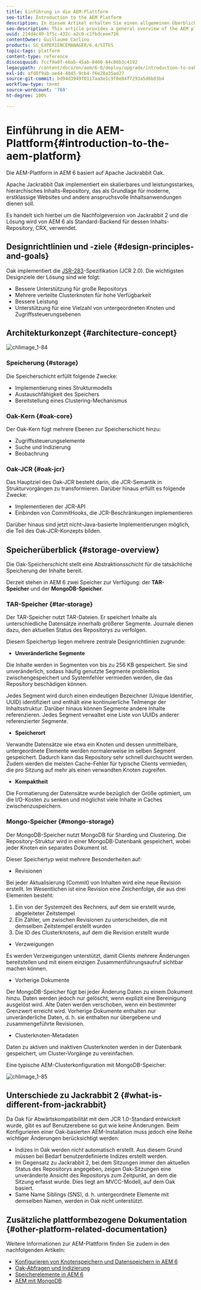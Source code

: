 ```yaml
---
title: Einführung in die AEM-Plattform
seo-title: Introduction to the AEM Platform
description: In diesem Artikel erhalten Sie einen allgemeinen Überblick über die AEM-Plattform und ihre wichtigste Komponenten.
seo-description: This article provides a general overview of the AEM platform and its most important components.
uuid: 214d4c49-1f5c-432c-a2c0-c1fbdceee716
contentOwner: Guillaume Carlino
products: SG_EXPERIENCEMANAGER/6.4/SITES
topic-tags: platform
content-type: reference
discoiquuid: fccf9a0f-ebab-45ab-8460-84c86b3c4192
legacypath: /content/docs/en/aem/6-0/deploy/upgrade/introduction-to-oak
exl-id: afd8f9ab-ae44-4845-9cb4-f6e28a35ad27
source-git-commit: bd94d3949f0117aa3e1c9f0e84f7293a5d6b03b4
workflow-type: tm+mt
source-wordcount: '769'
ht-degree: 100%

---
```


# Einführung in die AEM-Plattform{#introduction-to-the-aem-platform}

Die AEM-Plattform in AEM 6 basiert auf Apache Jackrabbit Oak.

Apache Jackrabbit Oak implementiert ein skalierbares und leistungsstarkes, hierarchisches Inhalts-Repository, das als Grundlage für moderne, erstklassige Websites und andere anspruchsvolle Inhaltsanwendungen dienen soll.

Es handelt sich hierbei um die Nachfolgeversion von Jackrabbit 2 und die Lösung wird von AEM 6 als Standard-Backend für dessen Inhalts-Repository, CRX, verwendet.

## Designrichtlinien und -ziele {#design-principles-and-goals}

Oak implementiert die [JSR-283](https://www.day.com/day/en/products/jcr/jsr-283.html)-Spezifikation (JCR 2.0). Die wichtigsten Designziele der Lösung sind wie folgt:

* Bessere Unterstützung für große Repositorys
* Mehrere verteilte Clusterknoten für hohe Verfügbarkeit
* Bessere Leistung
* Unterstützung für eine Vielzahl von untergeordneten Knoten und Zugriffssteuerungsebenen

## Architekturkonzept {#architecture-concept}

![chlimage_1-84](assets/chlimage_1-84.png)

### Speicherung {#storage}

Die Speicherschicht erfüllt folgende Zwecke:

* Implementierung eines Strukturmodells
* Austauschfähigkeit des Speichers
* Bereitstellung eines Clustering-Mechanismus

### Oak-Kern {#oak-core}

Der Oak-Kern fügt mehrere Ebenen zur Speicherschicht hinzu:

* Zugriffssteuerungselemente
* Suche und Indizierung
* Beobachrung

### Oak-JCR {#oak-jcr}

Das Hauptziel des Oak-JCR besteht darin, die JCR-Semantik in Strukturvorgängen zu transformieren. Darüber hinaus erfüllt es folgende Zwecke:

* Implementieren der JCR-API
* Einbinden von CommitHooks, die JCR-Beschränkungen implementieren

Darüber hinaus sind jetzt nicht-Java-basierte Implementierungen möglich, die Teil des Oak-JCR-Konzepts bilden.

## Speicherüberblick {#storage-overview}

Die Oak-Speicherschicht stellt eine Abstraktionsschicht für die tatsächliche Speicherung der Inhalte bereit.

Derzeit stehen in AEM 6 zwei Speicher zur Verfügung: der **TAR-Speicher** und der **MongoDB-Speicher**.

### TAR-Speicher {#tar-storage}

Der TAR-Speicher nutzt TAR-Dateien. Er speichert Inhalte als unterschiedliche Datensätze innerhalb größerer Segmente. Journale dienen dazu, den aktuellen Status des Repositorys zu verfolgen.

Diesem Speichertyp liegen mehrere zentrale Designrichtlinien zugrunde:

* **Unveränderliche Segmente**

Die Inhalte werden in Segmenten von bis zu 256 KB gespeichert. Sie sind unveränderlich, sodass häufig genutzte Segmente problemlos zwischengespeichert und Systemfehler vermieden werden, die das Repository beschädigen können.

Jedes Segment wird durch einen eindeutigen Bezeichner (Unique Identifier, UUID) identifiziert und enthält eine kontinuierliche Teilmenge der Inhaltsstruktur. Darüber hinaus können Segmente andere Inhalte referenzieren. Jedes Segment verwaltet eine Liste von UUIDs anderer referenzierter Segmente.

* **Speicherort**

Verwandte Datensätze wie etwa ein Knoten und dessen unmittelbare, untergeordnete Elemente werden normalerweise im selben Segment gespeichert. Dadurch kann das Repository sehr schnell durchsucht werden. Zudem werden die meisten Cache-Fehler für typische Clients vermieden, die pro Sitzung auf mehr als einen verwandten Knoten zugreifen.

* **Kompaktheit**

Die Formatierung der Datensätze wurde bezüglich der Größe optimiert, um die I/O-Kosten zu senken und möglichst viele Inhalte in Caches zwischenzuspeichern.

### Mongo-Speicher {#mongo-storage}

Der MongoDB-Speicher nutzt MongoDB für Sharding und Clustering. Die Repository-Struktur wird in einer MongoDB-Datenbank gespeichert, wobei jeder Knoten ein separates Dokument ist.

Dieser Speichertyp weist mehrere Besonderheiten auf:

* Revisionen

Bei jeder Aktualisierung (Commit) von Inhalten wird eine neue Revision erstellt. Im Wesentlichen ist eine Revision eine Zeichenfolge, die aus drei Elementen besteht:

1. Ein von der Systemzeit des Rechners, auf dem sie erstellt wurde, abgeleiteter Zeitstempel
1. Ein Zähler, um zwischen Revisionen zu unterscheiden, die mit demselben Zeitstempel erstellt wurden
1. Die ID des Clusterknotens, auf dem die Revision erstellt wurde

* Verzweigungen

Es werden Verzweigungen unterstützt, damit Clients mehrere Änderungen bereitstellen und mit einem einzigen Zusammenführungsaufruf sichtbar machen können.

* Vorherige Dokumente

Der MongoDB-Speicher fügt bei jeder Änderung Daten zu einem Dokument hinzu. Daten werden jedoch nur gelöscht, wenn explizit eine Bereinigung ausgelöst wird. Alte Daten werden verschoben, wenn ein bestimmter Grenzwert erreicht wird. Vorherige Dokumente enthalten nur unveränderliche Daten, d. h. sie enthalten nur übergebene und zusammengeführte Revisionen.

* Clusterknoten-Metadaten

Daten zu aktiven und inaktiven Clusterknoten werden in der Datenbank gespeichert, um Cluster-Vorgänge zu vereinfachen.

Eine typische AEM-Clusterkonfiguration mit MongoDB-Speicher:

![chlimage_1-85](assets/chlimage_1-85.png)

## Unterschiede zu Jackrabbit 2 {#what-is-different-from-jackrabbit}

Da Oak für Abwärtskompatibilität mit dem JCR 1.0-Standard entwickelt wurde, gibt es auf Benutzerebene so gut wie keine Änderungen. Beim Konfigurieren einer Oak-basierten AEM-Installation muss jedoch eine Reihe wichtiger Änderungen berücksichtigt werden:

* Indizes in Oak werden nicht automatisch erstellt. Aus diesem Grund müssen bei Bedarf benutzerdefinierte Indizes erstellt werden.
* Im Gegensatz zu Jackrabbit 2, bei dem Sitzungen immer den aktuellen Status des Repositorys angegeben, zeigen Oak-Sitzungen eine unveränderte Ansicht des Repositorys zum Zeitpunkt, an dem die Sitzung erfasst wurde. Dies liegt am MVCC-Modell, auf dem Oak basiert.
* Same Name Siblings (SNS), d. h. untergeordnete Elemente mit demselben Namen, werden in Oak nicht unterstützt.

## Zusätzliche plattformbezogene Dokumentation {#other-platform-related-documentation}

Weitere Informationen zur AEM-Plattform finden Sie zudem in den nachfolgenden Artikeln:

* [Konfigurieren von Knotenspeichern und Datenspeichern in AEM 6](/help/sites-deploying/data-store-config.md)
* [Oak-Abfragen und Indizierung](/help/sites-deploying/queries-and-indexing.md)
* [Speicherelemente in AEM 6](/help/sites-deploying/storage-elements-in-aem-6.md)
* [AEM mit MongoDB](/help/sites-deploying/aem-with-mongodb.md)

